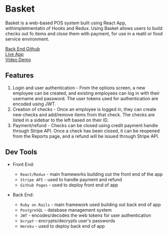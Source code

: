 # Basket

Basket is a web-based POS system built using React App, withimpletmentatin of Hooks and Redux. Using Basket allows users to build checks out fo items and close them with payment, for use in a reatil or food service environment.

[Back End Github](https://github.com/tdonovan79/basket_back_end)<br/>
[Live App](https://tdonovan79.github.io/basket_front_end/)<br/>
[Video Demo](https://www.youtube.com/watch?v=jhEDriz6Y_k&feature=youtu.be)

## Features
  1. Login and user authentication - From the options screen, a new employee can be created, and existing employees can log in with their username and password. The user tokens used for authentication are encoded using JWT.
  2. Creation of checks - Once an employee is logged in, they can create new checks and add/remove items from that check. The checks are listed in a sidebar to the left based on their ID.
  3. Payment/refund - Checks can be closed using credit payment handle through Stripe API. Once a check has been closed, it can be reopened from the Reports page, and a refund will be issued through Stripe API.

## Dev Tools
- Front End:
  - `React/Redux` - main frameworks building out the front end of the app
  - `Stripe API` - used to handle payment and refund
  - `Github Pages` - used to deploy front end of app

- Back End:
  - `Ruby on Rails` - main framework used building out back end of app
  - `PostgreSQL` - database management system 
  - `JWT` - encodes/decodes the web tokens for user authentication
  - `bcrypt` - encrypts/decrypts user's passwords
  - `Heroku` - used to deploy back end of app
